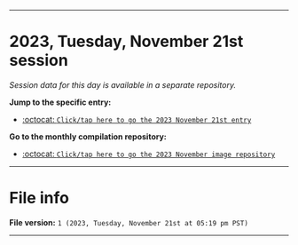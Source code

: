 
***

# 2023, Tuesday, November 21st session

_Session data for this day is available in a separate repository._

**Jump to the specific entry:**

- [:octocat: `Click/tap here to go the 2023 November 21st entry`](https://github.com/seanpm2001/SeansLifeArchive_Images_ModernSmurfsVillage_Y2023_V4/tree/SeansLifeArchive_ModernSmurfsVillage_Y2023_V4_Main-dev/11_November/21/)

**Go to the monthly compilation repository:**

- [:octocat: `Click/tap here to go the 2023 November image repository`](https://github.com/seanpm2001/SeansLifeArchive_Images_ModernSmurfsVillage_Y2023_V4/)

***

# File info

**File version:** `1 (2023, Tuesday, November 21st at 05:19 pm PST)`

***
